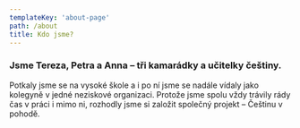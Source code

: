 ```yaml
---
templateKey: 'about-page'
path: /about
title: Kdo jsme?
---
```

### Jsme Tereza, Petra a Anna – tři kamarádky a učitelky češtiny.
Potkaly jsme se na vysoké škole a i po ní jsme se nadále vídaly jako kolegyně v jedné neziskové organizaci. Protože jsme spolu vždy trávily rády čas v práci i mimo ni, rozhodly jsme si založit společný projekt – Češtinu v pohodě.
